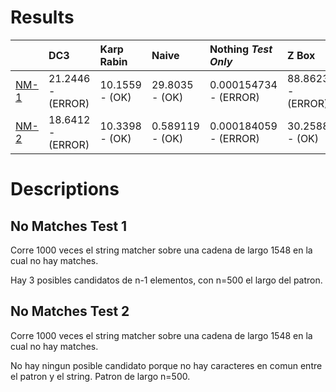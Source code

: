 # Results 

 | |DC3|Karp Rabin|Naive|Nothing _Test Only_|Z Box|
|:---|:---|:---|:---|:---|:---|
|[NM-1](#No-Matches-Test-1)| 21.2446 - (ERROR)| 10.1559 - (OK)| 29.8035 - (OK)| 0.000154734 - (ERROR)| 88.8623 - (ERROR)|
|[NM-2](#No-Matches-Test-2)| 18.6412 - (ERROR)| 10.3398 - (OK)| 0.589119 - (OK)| 0.000184059 - (ERROR)| 30.2588 - (OK)|
# Descriptions 

## No Matches Test 1 

 
Corre 1000 veces el string matcher sobre una cadena de largo 1548 en la cual no hay matches.

Hay 3 posibles candidatos de n-1 elementos, con n=500 el largo del patron.
                
## No Matches Test 2 

 
Corre 1000 veces el string matcher sobre una cadena de largo 1548 en la cual no hay matches.

No hay ningun posible candidato porque no hay caracteres en comun entre el patron y el string. Patron de largo n=500.
                
